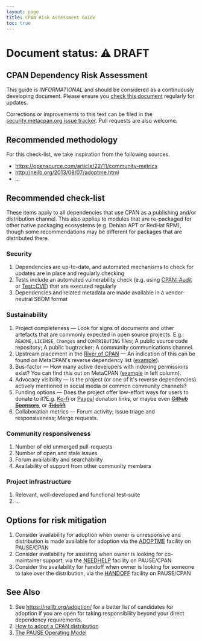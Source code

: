 ```yaml
---
layout: page
title: CPAN Risk Assessment Guide
toc: true
---
```


# Document status: ⚠️  DRAFT

## CPAN Dependency Risk Assessment

This guide is *INFORMATIONAL* and should be considered as a continuously developing document. Please ensure you [check this document](https://security.metacpan.org/docs/risk-assessment-guide.md) regularly for updates.

Corrections or improvements to this text can be filed in the [security.metacpan.org issue tracker](https://github.com/CPAN-Security/security.metacpan.org/issues). Pull requests are also welcome.


## Recommended methodology

For this check-list, we take inspiration from the following sources.

* https://opensource.com/article/22/11/community-metrics
* http://neilb.org/2013/08/07/adoptme.html
* …


## Recommended check-list

These items apply to all dependencies that use CPAN as a publishing and/or distribution channel. This also applies to modules that are re-packaged for other native packaging ecosystems (e.g. Debian APT or RedHat RPM), though some recommendations may be different for packages that are distributed there.

### Security

1. Dependencies are up-to-date, and automated mechanisms to check for updates are in place and regularly checking
2. Tests include an automated vulnerability check (e.g. using [CPAN::Audit](https://metacpan.org/pod/CPAN::Audit) or [Test::CVE](https://metacpan.org/pod/Test::CVE)) that are executed regularly
3. Dependencies and related metadata are made available in a vendor-neutral SBOM format


### Sustainability

1. Project completeness — Look for signs of documents and other artefacts that are commonly expected in open source projects. E.g.: `README`, `LICENSE`, `Changes` and `CONTRIBUTING` files; A public source code repository; A public bugtracker; A community communications channel.
2. Upstream placement in the [River of CPAN](https://neilb.org/2015/04/20/river-of-cpan.html) — An indication of this can be found on MetaCPAN's reverse dependency list ([example](https://metacpan.org/dist/Test-Simple/requires)).
3. Bus-factor — How many active developers with indexing permissions exist? You can find this out on MetaCPAN ([example](https://metacpan.org/dist/Test-Simple) in left column).
4. Advocacy visibility — Is the project (or one of it's reverse dependencies) actively mentioned in social media or common community channels?
5. Funding options — Does the project offer low-effort ways for users to donate to it?E.g. [Ko-fi](https://ko-fi.com/) or [Paypal](https://www.paypal.com/donate/buttons) donation links, or maybe even ~~[Github Sponsors](https://github.com/sponsors)~~, or ~~[Tidelift](https://tidelift.com/)~~
6. Collaboration metrics — Forum activity; Issue triage and responsiveness; Merge requests.


### Community responsiveness

1. Number of old unmerged pull-requests
2. Number of open and stale issues
3. Forum availability and searchability
4. Availability of support from other community members


### Project infrastructure

1. Relevant, well-developed and functional test-suite
2. …


## Options for risk mitigation

1. Consider availability for adoption when owner is unresponsive and distribution is made available for adoption via the [ADOPTME](https://metacpan.org/author/ADOPTME) facility on PAUSE/CPAN
2. Consider availability for assisting when owner is looking for co-maintainer support, via the [NEEDHELP](https://metacpan.org/author/NEEDHELP) facility on PAUSE/CPAN
3. Consider the availability for handoff when owner is looking for someone to take over the distribution, via the [HANDOFF](https://metacpan.org/author/HANDOFF) facility on PAUSE/CPAN


## See Also

1. See https://neilb.org/adoption/ for a better list of candidates for adoption
if you are open for taking responsibility beyond your direct dependency requirements.
2. [How to adopt a CPAN distribution](https://metacpan.org/about/faq#howtoadoptadistribution)
3. [The PAUSE Operating Model](https://pause.perl.org/pause/query?ACTION=pause_operating_model)
